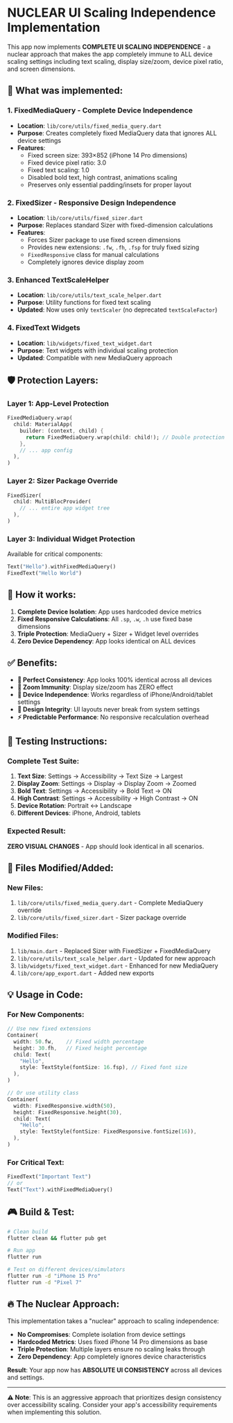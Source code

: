 # NUCLEAR UI Scaling Independence Implementation

This app now implements **COMPLETE UI SCALING INDEPENDENCE** - a nuclear approach that makes the app completely immune to ALL device scaling settings including text scaling, display size/zoom, device pixel ratio, and screen dimensions.

## 🚀 What was implemented:

### 1. **FixedMediaQuery - Complete Device Independence**
- **Location**: `lib/core/utils/fixed_media_query.dart`
- **Purpose**: Creates completely fixed MediaQuery data that ignores ALL device settings
- **Features**:
  - Fixed screen size: 393×852 (iPhone 14 Pro dimensions)
  - Fixed device pixel ratio: 3.0
  - Fixed text scaling: 1.0
  - Disabled bold text, high contrast, animations scaling
  - Preserves only essential padding/insets for proper layout

### 2. **FixedSizer - Responsive Design Independence**
- **Location**: `lib/core/utils/fixed_sizer.dart`
- **Purpose**: Replaces standard Sizer with fixed-dimension calculations
- **Features**:
  - Forces Sizer package to use fixed screen dimensions
  - Provides new extensions: `.fw`, `.fh`, `.fsp` for truly fixed sizing
  - `FixedResponsive` class for manual calculations
  - Completely ignores device display zoom

### 3. **Enhanced TextScaleHelper**
- **Location**: `lib/core/utils/text_scale_helper.dart`
- **Purpose**: Utility functions for fixed text scaling
- **Updated**: Now uses only `textScaler` (no deprecated `textScaleFactor`)

### 4. **FixedText Widgets**
- **Location**: `lib/widgets/fixed_text_widget.dart`
- **Purpose**: Text widgets with individual scaling protection
- **Updated**: Compatible with new MediaQuery approach

## 🛡️ Protection Layers:

### **Layer 1: App-Level Protection**
```dart
FixedMediaQuery.wrap(
  child: MaterialApp(
    builder: (context, child) {
      return FixedMediaQuery.wrap(child: child!); // Double protection
    },
    // ... app config
  ),
)
```

### **Layer 2: Sizer Package Override**
```dart
FixedSizer(
  child: MultiBlocProvider(
    // ... entire app widget tree
  ),
)
```

### **Layer 3: Individual Widget Protection**
Available for critical components:
```dart
Text("Hello").withFixedMediaQuery()
FixedText("Hello World")
```

## 🔧 How it works:

1. **Complete Device Isolation**: App uses hardcoded device metrics
2. **Fixed Responsive Calculations**: All `.sp`, `.w`, `.h` use fixed base dimensions
3. **Triple Protection**: MediaQuery + Sizer + Widget level overrides
4. **Zero Device Dependency**: App looks identical on ALL devices

## ✅ Benefits:

- **🎯 Perfect Consistency**: App looks 100% identical across all devices
- **🚫 Zoom Immunity**: Display size/zoom has ZERO effect
- **📱 Device Independence**: Works regardless of iPhone/Android/tablet settings
- **🎨 Design Integrity**: UI layouts never break from system settings
- **⚡ Predictable Performance**: No responsive recalculation overhead

## 🧪 Testing Instructions:

### **Complete Test Suite:**
1. **Text Size**: Settings → Accessibility → Text Size → Largest
2. **Display Zoom**: Settings → Display → Display Zoom → Zoomed
3. **Bold Text**: Settings → Accessibility → Bold Text → ON
4. **High Contrast**: Settings → Accessibility → High Contrast → ON
5. **Device Rotation**: Portrait ↔ Landscape
6. **Different Devices**: iPhone, Android, tablets

### **Expected Result:**
**ZERO VISUAL CHANGES** - App should look identical in all scenarios.

## 📁 Files Modified/Added:

### **New Files:**
1. `lib/core/utils/fixed_media_query.dart` - Complete MediaQuery override
2. `lib/core/utils/fixed_sizer.dart` - Sizer package override

### **Modified Files:**
1. `lib/main.dart` - Replaced Sizer with FixedSizer + FixedMediaQuery
2. `lib/core/utils/text_scale_helper.dart` - Updated for new approach
3. `lib/widgets/fixed_text_widget.dart` - Enhanced for new MediaQuery
4. `lib/core/app_export.dart` - Added new exports

## 💡 Usage in Code:

### **For New Components:**
```dart
// Use new fixed extensions
Container(
  width: 50.fw,    // Fixed width percentage
  height: 30.fh,   // Fixed height percentage
  child: Text(
    "Hello",
    style: TextStyle(fontSize: 16.fsp), // Fixed font size
  ),
)

// Or use utility class
Container(
  width: FixedResponsive.width(50),
  height: FixedResponsive.height(30),
  child: Text(
    "Hello",
    style: TextStyle(fontSize: FixedResponsive.fontSize(16)),
  ),
)
```

### **For Critical Text:**
```dart
FixedText("Important Text")
// or
Text("Text").withFixedMediaQuery()
```

## 🎮 Build & Test:

```bash
# Clean build
flutter clean && flutter pub get

# Run app
flutter run

# Test on different devices/simulators
flutter run -d "iPhone 15 Pro"
flutter run -d "Pixel 7"
```

## 🔥 The Nuclear Approach:

This implementation takes a "nuclear" approach to scaling independence:

- **No Compromises**: Complete isolation from device settings
- **Hardcoded Metrics**: Uses fixed iPhone 14 Pro dimensions as base
- **Triple Protection**: Multiple layers ensure no scaling leaks through
- **Zero Dependency**: App completely ignores device characteristics

**Result**: Your app now has **ABSOLUTE UI CONSISTENCY** across all devices and settings.

---

**⚠️ Note**: This is an aggressive approach that prioritizes design consistency over accessibility scaling. Consider your app's accessibility requirements when implementing this solution.